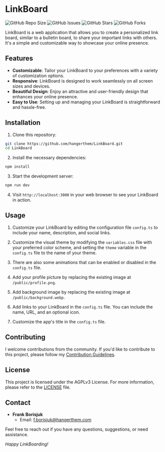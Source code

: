 # LinkBoard

![GitHub Repo Size](https://img.shields.io/github/repo-size/hangerthem/linkboard)
![GitHub Issues](https://img.shields.io/github/issues/hangerthem/linkboard)
![GitHub Stars](https://img.shields.io/github/stars/hangerthem/linkboard)
![GitHub Forks](https://img.shields.io/github/forks/hangerthem/linkboard)

LinkBoard is a web application that allows you to create a personalized link board, similar to a bulletin board, to share your important links with others. It's a simple and customizable way to showcase your online presence.

## Features

- **Customizable**: Tailor your LinkBoard to your preferences with a variety of customization options.
- **Responsive**: LinkBoard is designed to work seamlessly on all screen sizes and devices.
- **Beautiful Design**: Enjoy an attractive and user-friendly design that enhances your online presence.
- **Easy to Use**: Setting up and managing your LinkBoard is straightforward and hassle-free.

## Installation

1. Clone this repository:

```bash
git clone https://github.com/hangerthem/LinkBoard.git
cd LinkBoard
```

2. Install the necessary dependencies:

```bash
npm install
```

3. Start the development server:

```bash
npm run dev
```

4. Visit `http://localhost:3000` in your web browser to see your LinkBoard in action.

## Usage

1. Customize your LinkBoard by editing the configuration file `config.ts` to include your name, description, and social links.

2. Customize the visual theme by modifying the `variables.css` file with your preferred color scheme, and setting the `theme` variable in the `config.ts` file to the name of your theme.

3. There are also some animations that can be enabled or disabled in the `config.ts` file.

4. Add your profile picture by replacing the existing image at `/public/profile.png`.

5. Add background image by replacing the existing image at `/public/background.webp`.

6. Add links to your LinkBoard in the `config.ts` file. You can include the name, URL, and an optional icon.

7. Customize the app's title in the `config.ts` file.

## Contributing

I welcome contributions from the community. If you'd like to contribute to this project, please follow my [Contribution Guidelines](CONTRIBUTING).

## License

This project is licensed under the AGPLv3 License. For more information, please refer to the [LICENSE](LICENSE) file.

## Contact

- **Frank Borisjuk**
  - Email: [f.borisjuk@hangerthem.com](mailto:f.borisjuk@hangerthem.com)

Feel free to reach out if you have any questions, suggestions, or need assistance.

_Happy LinkBoarding!_
